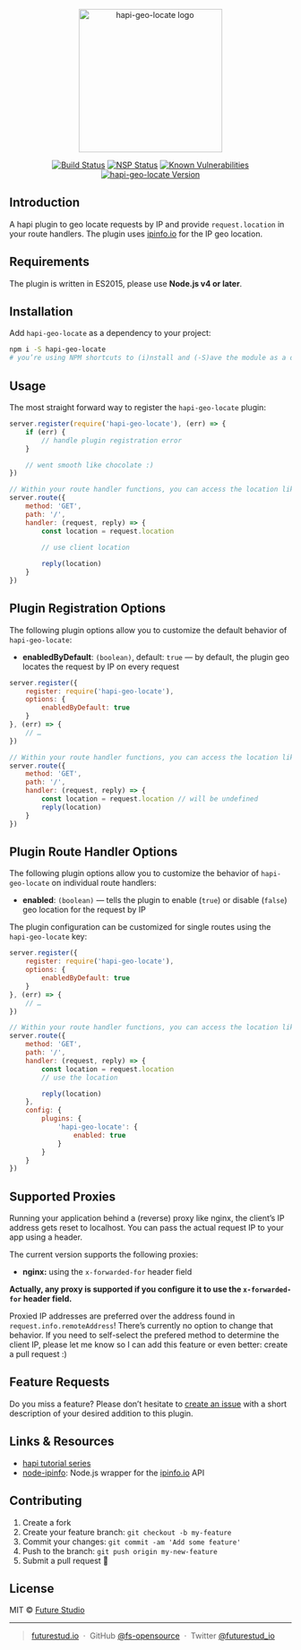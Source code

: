 <p align="center">
  <img height="256" src="https://github.com/fs-opensource/hapi-geo-locate/blob/master/media/hapi-geo-locate.png?raw=true" alt="hapi-geo-locate logo">
</p>

<p align="center">
    <a href="https://travis-ci.org/fs-opensource/hapi-geo-locate"><img src="https://camo.githubusercontent.com/9f56ef242c6f588f74f39f0bd61c1acd34d853af/68747470733a2f2f7472617669732d63692e6f72672f66732d6f70656e736f757263652f686170692d67656f2d6c6f636174652e7376673f6272616e63683d6d6173746572" alt="Build Status" data-canonical-src="https://travis-ci.org/fs-opensource/hapi-geo-locate.svg?branch=master" style="max-width:100%;"></a>
    <a href="https://nodesecurity.io/orgs/future-studio/projects/41f5cf32-7bb6-43c9-9677-84c2c635de43"><img src="https://camo.githubusercontent.com/fd89d5815debd9dbfc83079a31fb758000356009/68747470733a2f2f6e6f646573656375726974792e696f2f6f7267732f6675747572652d73747564696f2f70726f6a656374732f34316635636633322d376262362d343363392d393637372d3834633263363335646534332f6261646765" alt="NSP Status" data-canonical-src="https://nodesecurity.io/orgs/future-studio/projects/41f5cf32-7bb6-43c9-9677-84c2c635de43/badge" style="max-width:100%;"></a>
    <a href="https://snyk.io/test/github/fs-opensource/hapi-geo-locate"><img src="https://camo.githubusercontent.com/a3b4309f8139ab05f486dc97807b8a13fd071503/68747470733a2f2f736e796b2e696f2f746573742f6769746875622f66732d6f70656e736f757263652f686170692d67656f2d6c6f636174652f62616467652e737667" alt="Known Vulnerabilities" data-canonical-src="https://snyk.io/test/github/fs-opensource/hapi-geo-locate/badge.svg" style="max-width:100%;"></a>
    <a href="https://www.npmjs.com/package/hapi-geo-locate"><img src="https://camo.githubusercontent.com/5eed05045c5bbe5ba8619779fa5cb790be4e160e/68747470733a2f2f696d672e736869656c64732e696f2f6e706d2f762f686170692d67656f2d6c6f636174652e737667" alt="hapi-geo-locate Version" data-canonical-src="https://img.shields.io/npm/v/hapi-geo-locate.svg" style="max-width:100%;"></a>
</p>


## Introduction
A hapi plugin to geo locate requests by IP and provide `request.location` in your route handlers. The plugin uses [ipinfo.io](http://ipinfo.io/) for the IP geo location.


## Requirements
The plugin is written in ES2015, please use **Node.js v4 or later**.


## Installation
Add `hapi-geo-locate` as a dependency to your project:

```bash
npm i -S hapi-geo-locate
# you’re using NPM shortcuts to (i)nstall and (-S)ave the module as a dependency
```


## Usage
The most straight forward way to register the `hapi-geo-locate` plugin:

```js
server.register(require('hapi-geo-locate'), (err) => {
    if (err) {
        // handle plugin registration error
    }

    // went smooth like chocolate :)
})

// Within your route handler functions, you can access the location like this
server.route({
    method: 'GET',
    path: '/',
    handler: (request, reply) => {
        const location = request.location
        
        // use client location

        reply(location)
    }
})
```


## Plugin Registration Options
The following plugin options allow you to customize the default behavior of `hapi-geo-locate`:

- **enabledByDefault**: `(boolean)`, default: `true` — by default, the plugin geo locates the request by IP on every request

```js
server.register({
    register: require('hapi-geo-locate'),
    options: {
        enabledByDefault: true
    }
}, (err) => {
    // …
})

// Within your route handler functions, you can access the location like this
server.route({
    method: 'GET',
    path: '/',
    handler: (request, reply) => {
        const location = request.location // will be undefined
        reply(location)
    }
})
```


## Plugin Route Handler Options
The following plugin options allow you to customize the behavior of `hapi-geo-locate` on individual route handlers:

- **enabled**: `(boolean)` — tells the plugin to enable (`true`) or disable (`false`) geo location for the request by IP

The plugin configuration can be customized for single routes using the `hapi-geo-locate` key:

```js
server.register({
    register: require('hapi-geo-locate'),
    options: {
        enabledByDefault: true
    }
}, (err) => {
    // …
})

// Within your route handler functions, you can access the location like this
server.route({
    method: 'GET',
    path: '/',
    handler: (request, reply) => {
        const location = request.location
        // use the location

        reply(location)
    },
    config: {
        plugins: {
            'hapi-geo-locate': {
                enabled: true
            }
        }
    }
})
```


## Supported Proxies
Running your application behind a (reverse) proxy like nginx, the client’s IP address gets reset to localhost.
You can pass the actual request IP to your app using a header.

The current version supports the following proxies:

- **nginx:** using the `x-forwarded-for` header field

**Actually, any proxy is supported if you configure it to use the `x-forwarded-for` header field.**

Proxied IP addresses are preferred over the address found in `request.info.remoteAddress`! There’s currently
no option to change that behavior. If you need to self-select the prefered method to determine the client IP,
please let me know so I can add this feature or even better: create a pull request :)


## Feature Requests
Do you miss a feature? Please don’t hesitate to 
[create an issue](https://github.com/fs-opensource/hapi-geo-locate/issues) with a short description of your
desired addition to this plugin.


## Links & Resources

- [hapi tutorial series](https://futurestud.io/tutorials/hapi-get-your-server-up-and-running)
- [node-ipinfo](https://github.com/IonicaBizau/node-ipinfo): Node.js wrapper for the [ipinfo.io](http://ipinfo.io) API


## Contributing

1.  Create a fork
2.  Create your feature branch: `git checkout -b my-feature`
3.  Commit your changes: `git commit -am 'Add some feature'`
4.  Push to the branch: `git push origin my-new-feature`
5.  Submit a pull request 🚀


## License

MIT © [Future Studio](https://futurestud.io)

---

> [futurestud.io](https://futurestud.io) &nbsp;&middot;&nbsp;
> GitHub [@fs-opensource](https://github.com/fs-opensource/) &nbsp;&middot;&nbsp;
> Twitter [@futurestud_io](https://twitter.com/futurestud_io)
